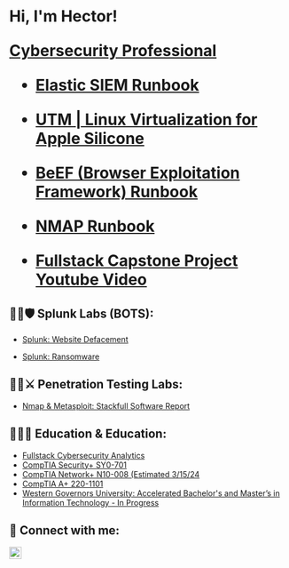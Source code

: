 <h1>Hi, I'm Hector!

  
  <a href="https://www.linkedin.com/in/reyestech">   </b> Cybersecurity Professional</a>

  - [Elastic SIEM Runbook](https://github.com/reyestech/Elastic-SIEM-Lab-Runbook)

  - [UTM | Linux Virtualization for Apple Silicone](https://github.com/reyestech/UTM-Virtual-Machines-for-M1-M2-Mac-Kali-Linux-Tutorial/tree/main)

  - [BeEF (Browser Exploitation Framework) Runbook](https://github.com/reyestech/BeEF-Browser-Exploitation-Framework-Runbook/blob/main/README.md)
    
  - [NMAP Runbook](https://github.com/reyestech/NMAP-Runbook)

  - [Fullstack Capstone Project Youtube Video](https://youtu.be/j60MCJAZG3s?si=VH1_Kj8-zQ4nG_Fd)


<h2>👨‍💻🛡️ Splunk Labs (BOTS):</h2>

  - [Splunk: Website Defacement](https://github.com/reyestech/Splunk-Web-Site-Defacement)
   
  - [Splunk: Ransomware](https://github.com/reyestech/Splunk-Ransomware)

<h2>👨‍💻⚔️ Penetration Testing Labs:</h2>

  - [Nmap & Metasploit: Stackfull Software Report](https://github.com/reyestech/Nmap-Metasploit-Penetration-Testing-Report)

    
<h2>🧑‍🎓📑 Education & Education:</h2>
 
- [Fullstack Cybersecurity Analytics](https://www.fullstackacademy.com/programs/cybersecurity-bootcamp)
- [CompTIA Security+ SY0-701](https://www.credly.com/earner/earned/badge/b7fd3e71-c28d-4acc-81e4-ae4121d9779a)
- [CompTIA Network+ N10-008 (Estimated 3/15/24 ](https://www.comptia.org/certifications/network) 
- [CompTIA A+ 220-1101 ](https://www.comptia.org/certifications/a)
- [Western Governors University: Accelerated Bachelor's and Master’s in Information Technology - In Progress](https://www.wgu.edu/online-it-degrees/accelerated-information-technology-bachelors-masters-program.html#transcriptPop)


<h2> 🤳 Connect with me:</h2>

[<img align="left" alt="JoshMadakor | LinkedIn" width="22px" src="https://cdn.jsdelivr.net/npm/simple-icons@v3/icons/linkedin.svg" />][linkedin]


[linkedin]: https://linkedin.com/in/reyestech


